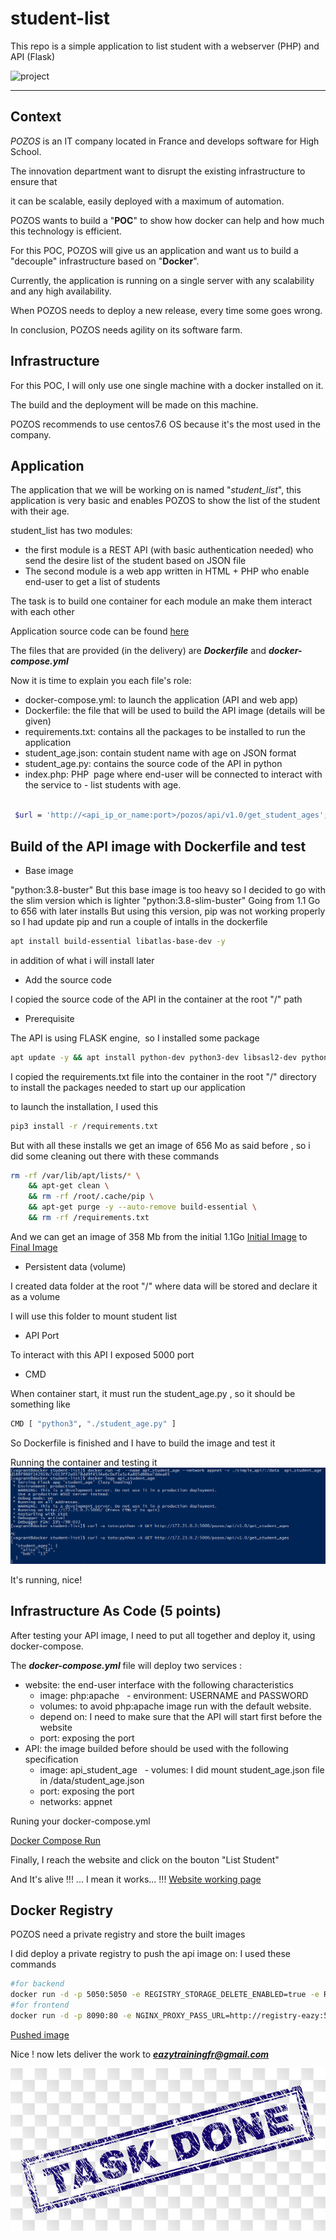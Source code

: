 # student-list

This repo is a simple application to list student with a webserver (PHP) and API (Flask)

![project](https://user-images.githubusercontent.com/18481009/84582395-ba230b00-adeb-11ea-9453-22ed1be7e268.jpg)

---

## Context

_POZOS_ is an IT company located in France and develops software for High School.

The innovation department want to disrupt the existing infrastructure to ensure that

it can be scalable, easily deployed with a maximum of automation.

POZOS wants to build a "**POC**" to show how docker can help and how much this technology is efficient.

For this POC, POZOS will give us an application and want us to build a "decouple" infrastructure based on "**Docker**".

Currently, the application is running on a single server with any scalability and any high availability.

When POZOS needs to deploy a new release, every time some goes wrong.

In conclusion, POZOS needs agility on its software farm.

## Infrastructure

For this POC, I will only use one single machine with a docker installed on it.

The build and the deployment will be made on this machine.

POZOS recommends to use centos7.6 OS because it's the most used in the company.

## Application

The application that we will be working on is named "_student_list_", this application is very basic and enables POZOS to show the list of the student with their age.

student_list has two modules:

- the first module is a REST API (with basic authentication needed) who send the desire list of the student based on JSON file
- The second module is a web app written in HTML + PHP who enable end-user to get a list of students

The task is to build one container for each module an make them interact with each other

Application source code can be found [here](https://github.com/diranetafen/student-list.git "here")

The files that are provided (in the delivery) are **_Dockerfile_** and **_docker-compose.yml_**

Now it is time to explain you each file's role:

- docker-compose.yml: to launch the application (API and web app)
- Dockerfile: the file that will be used to build the API image (details will be given)
- requirements.txt: contains all the packages to be installed to run the application
- student_age.json: contain student name with age on JSON format
- student_age.py: contains the source code of the API in python
- index.php: PHP  page where end-user will be connected to interact with the service to - list students with age.

```bash

 $url = 'http://<api_ip_or_name:port>/pozos/api/v1.0/get_student_ages';
```

## Build of the API image with Dockerfile and test

- Base image

"python:3.8-buster"
But this base image is too heavy so I decided to go with the slim version which is lighter
"python:3.8-slim-buster"
Going from 1.1 Go to 656 with later installs
But using this version, pip was not working properly so I had update pip and run a couple of intalls in the dockerfile

```bash
apt install build-essential libatlas-base-dev -y
```

in addition of what i will install later

- Add the source code

I copied the source code of the API in the container at the root "/" path

- Prerequisite

The API is using FLASK engine,  so I installed some package

```bash
apt update -y && apt install python-dev python3-dev libsasl2-dev python-dev libldap2-dev libssl-dev -y
```

I copied the requirements.txt file into the container in the root "/" directory to install the packages needed to start up our application

to launch the installation, I used this

```bash
pip3 install -r /requirements.txt
```

But with all these installs we get an image of 656 Mo as said before , so i did some cleaning out there with these commands

```bash
rm -rf /var/lib/apt/lists/* \
    && apt-get clean \
    && rm -rf /root/.cache/pip \
    && apt-get purge -y --auto-remove build-essential \
    && rm -rf /requirements.txt
```

And we can get an image of 358 Mb from the initial 1.1Go
[Initial Image](/images/Image%20api.PNG)
to
[Final Image](/images/api%20opti.PNG)

- Persistent data (volume)

I created data folder at the root "/" where data will be stored and declare it as a volume

I will use this folder to mount student list

- API Port

To interact with this API I exposed 5000 port

- CMD

When container start, it must run the student_age.py , so it should be something like

```bash
CMD [ "python3", "./student_age.py" ]
```

So Dockerfile is finished and I have to build the image and test it

Running the container and testing it
![running and testing the API](/images/container%20api%20created.PNG)

It's running, nice!

## Infrastructure As Code (5 points)

After testing your API image, I need to put all together and deploy it, using docker-compose.

The **_docker-compose.yml_** file will deploy two services :

- website: the end-user interface with the following characteristics
  - image: php:apache
      - environment: USERNAME and PASSWORD
  - volumes: to avoid php:apache image run with the default website.
  - depend on: I need to make sure that the API will start first before the website
  - port: exposing the port
- API: the image builded before should be used with the following specification
  - image: api_student_age
      - volumes: I did mount student_age.json file in /data/student_age.json
  - port: exposing the port
  - networks: appnet

Runing your docker-compose.yml

[Docker Compose Run](/images/compose%20up.PNG)

Finally, I reach the website and click on the bouton "List Student"

And It's alive !!! ... I mean it works... !!!
[Website working page](/images/final%20app.PNG)

## Docker Registry

POZOS need a private registry and store the built images

I did deploy a private registry to push the api image on:
I used these commands

```bash
#for backend
docker run -d -p 5050:5050 -e REGISTRY_STORAGE_DELETE_ENABLED=true -e REGISTRY_HTTP_HEADERS_Access-Control-Allow-Methods=[HEAD,GET,OPTIONS,DELETE] -e  REGISTRY_HTTP_HEADERS_Access-Control-Credentials=[true] -e REGISTRY_HTTP_HEADERS_Access-Control-Allow-Headers=[Authorization,Accept,Cache-Control] -e REGISTRY_HTTP_HEADERS_Access-Control-Expose-Headers=[Docker-Content-Digest] --net appnet --name registry-eazy registry:2
#for frontend
docker run -d -p 8090:80 -e NGINX_PROXY_PASS_URL=http://registry-eazy:5050 --net appnet -e DELETE_IMAGES=true -e REGISTRY_TITLE=Reg-training --name frontend-eazy joxit/docker-registry-ui:2

```

[Pushed image](/images/registry.PNG)

Nice ! now lets deliver the work to ***eazytrainingfr@gmail.com***

![task done](/images/done.jpg)
